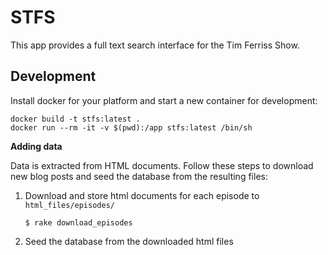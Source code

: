 # STFS

This app provides a full text search interface for the Tim Ferriss Show.

## Development

Install docker for your platform and start a new container for development:

```shell
docker build -t stfs:latest .
docker run --rm -it -v $(pwd):/app stfs:latest /bin/sh
```

**Adding data**

Data is extracted from HTML documents. Follow these steps to download new blog posts and seed the database from the resulting files:

1. Download and store html documents for each episode to `html_files/episodes/`
   ```shell
   $ rake download_episodes
   ```
2. Seed the database from the downloaded html files